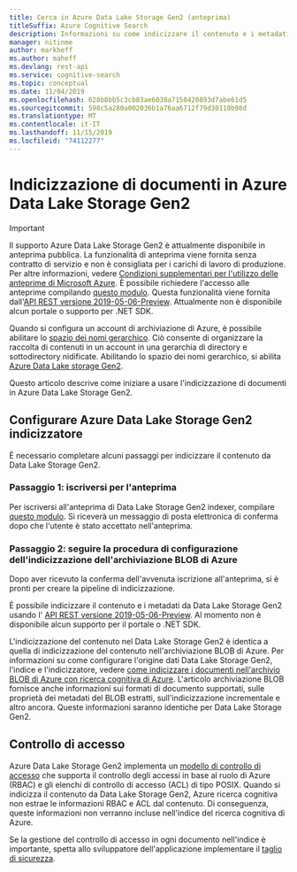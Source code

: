 ```yaml
---
title: Cerca in Azure Data Lake Storage Gen2 (anteprima)
titleSuffix: Azure Cognitive Search
description: Informazioni su come indicizzare il contenuto e i metadati in Azure Data Lake Storage Gen2. Questa funzionalità è attualmente disponibile in anteprima pubblica
manager: nitinme
author: markheff
ms.author: maheff
ms.devlang: rest-api
ms.service: cognitive-search
ms.topic: conceptual
ms.date: 11/04/2019
ms.openlocfilehash: 628b8bb5c3cb83ae6038a7150420893d7abe61d5
ms.sourcegitcommit: 598c5a280a002036b1a76aa6712f79d30110b98d
ms.translationtype: MT
ms.contentlocale: it-IT
ms.lasthandoff: 11/15/2019
ms.locfileid: "74112277"
---
```

# <a name="indexing-documents-in-azure-data-lake-storage-gen2"></a>Indicizzazione di documenti in Azure Data Lake Storage Gen2

> [!IMPORTANT] 
> Il supporto Azure Data Lake Storage Gen2 è attualmente disponibile in anteprima pubblica. La funzionalità di anteprima viene fornita senza contratto di servizio e non è consigliata per i carichi di lavoro di produzione. Per altre informazioni, vedere [Condizioni supplementari per l'utilizzo delle anteprime di Microsoft Azure](https://azure.microsoft.com/support/legal/preview-supplemental-terms/). È possibile richiedere l'accesso alle anteprime compilando [questo modulo](https://aka.ms/azure-cognitive-search/indexer-preview). Questa funzionalità viene fornita dall'[API REST versione 2019-05-06-Preview](search-api-preview.md). Attualmente non è disponibile alcun portale o supporto per .NET SDK.


Quando si configura un account di archiviazione di Azure, è possibile abilitare lo [spazio dei nomi gerarchico](https://docs.microsoft.com/azure/storage/blobs/data-lake-storage-namespace). Ciò consente di organizzare la raccolta di contenuti in un account in una gerarchia di directory e sottodirectory nidificate. Abilitando lo spazio dei nomi gerarchico, si abilita [Azure Data Lake storage Gen2](https://docs.microsoft.com/azure/storage/blobs/data-lake-storage-introduction).

Questo articolo descrive come iniziare a usare l'indicizzazione di documenti in Azure Data Lake Storage Gen2.

## <a name="set-up-azure-data-lake-storage-gen2-indexer"></a>Configurare Azure Data Lake Storage Gen2 indicizzatore

È necessario completare alcuni passaggi per indicizzare il contenuto da Data Lake Storage Gen2.

### <a name="step-1-sign-up-for-the-preview"></a>Passaggio 1: iscriversi per l'anteprima

Per iscriversi all'anteprima di Data Lake Storage Gen2 indexer, compilare [questo modulo](https://aka.ms/azure-cognitive-search/indexer-preview). Si riceverà un messaggio di posta elettronica di conferma dopo che l'utente è stato accettato nell'anteprima.

### <a name="step-2-follow-the-azure-blob-storage-indexing-setup-steps"></a>Passaggio 2: seguire la procedura di configurazione dell'indicizzazione dell'archiviazione BLOB di Azure

Dopo aver ricevuto la conferma dell'avvenuta iscrizione all'anteprima, si è pronti per creare la pipeline di indicizzazione.

È possibile indicizzare il contenuto e i metadati da Data Lake Storage Gen2 usando l' [API REST versione 2019-05-06-Preview](search-api-preview.md). Al momento non è disponibile alcun supporto per il portale o .NET SDK.

L'indicizzazione del contenuto nel Data Lake Storage Gen2 è identica a quella di indicizzazione del contenuto nell'archiviazione BLOB di Azure. Per informazioni su come configurare l'origine dati Data Lake Storage Gen2, l'indice e l'indicizzatore, vedere [come indicizzare i documenti nell'archivio BLOB di Azure con ricerca cognitiva di Azure](search-howto-indexing-azure-blob-storage.md). L'articolo archiviazione BLOB fornisce anche informazioni sui formati di documento supportati, sulle proprietà dei metadati del BLOB estratti, sull'indicizzazione incrementale e altro ancora. Queste informazioni saranno identiche per Data Lake Storage Gen2.

## <a name="access-control"></a>Controllo di accesso

Azure Data Lake Storage Gen2 implementa un [modello di controllo di accesso](https://docs.microsoft.com/azure/storage/blobs/data-lake-storage-access-control) che supporta il controllo degli accessi in base al ruolo di Azure (RBAC) e gli elenchi di controllo di accesso (ACL) di tipo POSIX. Quando si indicizza il contenuto da Data Lake Storage Gen2, Azure ricerca cognitiva non estrae le informazioni RBAC e ACL dal contenuto. Di conseguenza, queste informazioni non verranno incluse nell'indice del ricerca cognitiva di Azure.

Se la gestione del controllo di accesso in ogni documento nell'indice è importante, spetta allo sviluppatore dell'applicazione implementare il [taglio di sicurezza](https://docs.microsoft.com/azure/search/search-security-trimming-for-azure-search).